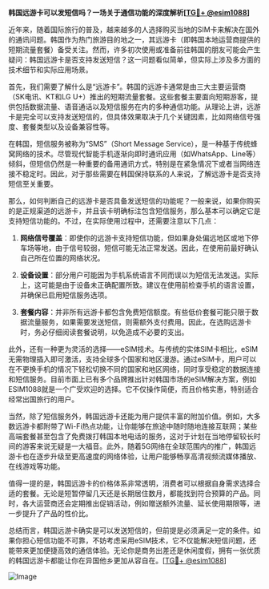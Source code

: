 **韩国远游卡可以发短信吗？一场关于通信功能的深度解析[[TG💪+ @esim1088](https://t.me/s/esim1088)]**

近年来，随着国际旅行的普及，越来越多的人选择购买当地的SIM卡来解决在国外的通讯问题。韩国作为热门旅游目的地之一，其远游卡（即韩国本地运营商提供的短期流量套餐）备受关注。然而，许多初次使用或准备前往韩国的朋友可能会产生疑问：韩国远游卡是否支持发送短信？这一问题看似简单，但实际上涉及多方面的技术细节和实际应用场景。

首先，我们需要了解什么是“远游卡”。韩国的远游卡通常是由三大主要运营商（SK电讯、KT和LG U+）推出的短期流量套餐。这些套餐主要面向短期游客，提供包括数据流量、语音通话以及短信服务在内的多种通信功能。从理论上讲，远游卡是完全可以支持发送短信的，但具体效果取决于几个关键因素，比如网络信号强度、套餐类型以及设备兼容性等。

在韩国，短信服务被称为“SMS”（Short Message Service），是一种基于传统蜂窝网络的技术。尽管现代智能手机逐渐向即时通讯应用（如WhatsApp、Line等）倾斜，但短信仍然是一种重要的备用通讯方式，特别是在紧急情况下或者当网络连接不稳定时。因此，对于那些需要在韩国保持联系的人来说，了解远游卡是否支持短信至关重要。

那么，如何判断自己的远游卡是否具备发送短信的功能呢？一般来说，如果你购买的是正规渠道的远游卡，并且该卡明确标注包含短信服务，那么基本可以确定它是支持短信功能的。不过，在实际使用过程中，还需要注意以下几点：

1. **网络信号覆盖**：即使你的远游卡支持短信功能，但如果身处偏远地区或地下停车场等地，由于信号较弱，短信可能无法正常发送。因此，在使用前最好确认自己所在位置的网络状况。
   
2. **设备设置**：部分用户可能因为手机系统语言不同而误以为短信无法发送。实际上，这可能是由于设备未正确配置所致。建议在使用前检查手机的语言设置，并确保已启用短信服务选项。

3. **套餐内容**：并非所有远游卡都包含免费短信额度。有些低价套餐可能只限于数据流量服务，如果需要发送短信，则需额外支付费用。因此，在选购远游卡时，务必仔细阅读套餐说明，以免造成不必要的支出。

此外，还有一种更为灵活的选择——eSIM技术。与传统的实体SIM卡相比，eSIM无需物理插入即可激活，支持全球多个国家和地区漫游。通过eSIM卡，用户可以在不更换手机的情况下轻松切换不同的国家和地区网络，同时享受稳定的数据连接和短信服务。目前市面上已有多个品牌推出针对韩国市场的eSIM解决方案，例如ESIM1088就是一个广受欢迎的选择。它不仅操作简便，而且价格实惠，特别适合经常出国旅行的用户。

当然，除了短信服务外，韩国远游卡还能为用户提供丰富的附加价值。例如，大多数远游卡都附带了Wi-Fi热点功能，让你能够在旅途中随时随地连接互联网；某些高端套餐甚至包含了免费拨打韩国本地电话的服务，这对于计划在当地停留较长时间的游客来说无疑是一大福音。此外，随着5G网络在全球范围内的推广，韩国远游卡也在逐步升级至更高速度的网络体验，让用户能够畅享高清视频流媒体播放、在线游戏等功能。

值得一提的是，韩国远游卡的价格体系非常透明，消费者可以根据自身需求选择合适的套餐。无论是短暂停留几天还是长期居住数月，都能找到符合预算的产品。同时，各大运营商还会定期推出促销活动，例如赠送额外流量、延长使用期限等，进一步提升了产品的性价比。

总结而言，韩国远游卡确实是可以发送短信的，但前提是必须满足一定的条件。如果你担心短信功能不可靠，不妨考虑采用eSIM技术，它不仅能解决短信问题，还能带来更加便捷高效的通信体验。无论你是商务出差还是休闲度假，拥有一张优质的韩国远游卡都能让你在异国他乡更加从容自在。[[TG💪+ @esim1088](https://t.me/s/esim1088)]

![Image](https://i.postimg.cc/4NQfJmqS/Snipaste-2025-05-13-00-14-12.png)